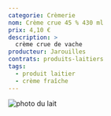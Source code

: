 ```yaml
---
categorie: Crèmerie
nom: Crème crue 45 % 430 ml 
prix: 4,10 €
description: >
  crème crue de vache
producteur: Jarouilles
contrats: produits-laitiers
tags: 
  - produit laitier
  - crème fraîche
---
```


![photo du lait](creme.jpg)